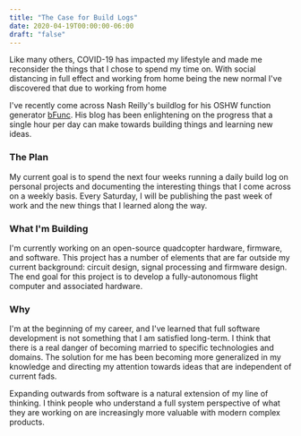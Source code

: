 ```yaml
---
title: "The Case for Build Logs"
date: 2020-04-19T00:00:00-06:00
draft: "false"
---
```


Like many others, COVID-19 has impacted my lifestyle and made me reconsider the
things that I chose to spend my time on. With social distancing in full effect
and working from home being the new normal I've discovered that 
due to working from home

I've recently come across Nash Reilly's buildlog for his OSHW function generator
[bFunc](https://cushychicken.github.io/insane-oshwa-goals/). His blog has been
enlightening on the progress that a single hour per day can make towards
building things and learning new ideas.

### The Plan

My current goal is to spend the next four weeks running a daily build log on
personal projects and documenting the interesting things that I come across on a
weekly basis. Every Saturday, I will be publishing the past week of work and the
new things that I learned along the way.

### What I'm Building

I'm currently working on an open-source quadcopter hardware, firmware, and
software. This project has a number of elements that are far outside my
current background: circuit design, signal processing and firmware design. The
end goal for this project is to develop a fully-autonomous flight computer and
associated hardware.

### Why

I'm at the beginning of my career, and I've learned that full software
development is not something that I am satisfied long-term. I think that there
is a real danger of becoming married to specific technologies and domains. The
solution for me has been becoming more generalized in my knowledge and directing
my attention towards ideas that are independent of current fads.

Expanding outwards from software is a natural extension of my line of thinking.
I think people who understand a full system perspective of what they are working
on are increasingly more valuable with modern complex products.
